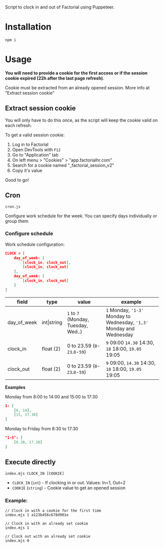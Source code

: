 Script to clock in and out of Factorial using Puppeteer.

# Installation
```
npm i
```

# Usage
**You will need to provide a cookie for the first access or if the session cookie expired (22h after the last page refresh)**.

Cookie must be extracted from an already opened session. More info at "Extract session cookie"

## Extract session cookie
You will only have to do this once, as the script will keep the cookie valid on each refresh.

To get a valid session cookie:
1. Log in to Factorial
2. Open DevTools with `F12`
3. Go to "Application" tab
4. On left menu > "Cookies" > "app.factorialhr.com"
5. Search for a cookie named "_factorial_session_v2"
6. Copy it's value

Good to go!

## Cron
`cron.js`

Configure work schedule for the week.
You can specify days individually or group them

### Configure schedule

Work schedule configuration:

```json
CLOCK = [
    day_of_week: [
        [clock_in, clock_out],
        [clock_in, clock_out]
    ],
    day_of_week: [
        [clock_in, clock_out]
    ]
]
```

| field       | type        | value                              | example                                                               |
|-------------|-------------| ---------------------------------- |-----------------------------------------------------------------------|
| day_of_week | int\|string |`1` to `7` (Monday, Tuesday, Wed..) | `1` Monday, `'1-3'` Monday to Wednesday, `'1,3'` Monday and Wednesday |
| clock_in    | float (2)   | 0 to 23.59 (`0`-`23`.`0`-`59`)     | `9` 09:00 `14.30` 14:30, `18` 18:00, `19.05` 19:05                    |
| clock_out   | float (2)   | 0 to 23.59 (`0`-`23`.`0`-`59`)     | `9` 09:00, `14.30` 14:30, `18` 18:00, `19.05` 19:05                   |

<!--
**day_of_week**

Values: `1 to 7`

> 1=Monday, 2=Tuesday, 3=Wednesday, 4=Thursday, 5=Friday, 6=Saturday, 7=Sunday

Grouping days:

> `'1-4'`: 1 to 4 (Monday, Tuesday, Wednesday and Thrusday)

> `'1,3,5'`: 1, 3 and 5 (Monday, Wednesday and Friday)
-->

**Examples**

Monday from 8:00 to 14:00 and 15:00 to 17:30
```json
1: [
    [8, 14],
    [15, 17.30]
]
```

Monday to Friday from 8:30 to 17:30
```json
"1-5": [
    [8.30, 17.30]
]
```

## Execute directly
`index.mjs CLOCK_IN [COOKIE]`

- `CLOCK_IN` (`int`) - If clocking in or out. Values: In=1, Out=2
- `COOKIE` (`string`) - Cookie value to get an opened session

### Example:
```
// Clock in with a cookie for the first time
index.mjs 1 a123b456c678d901e

// Clock in with an already set cookie
index.mjs 1

// Clock out with an already set cookie
index.mjs 0
```
